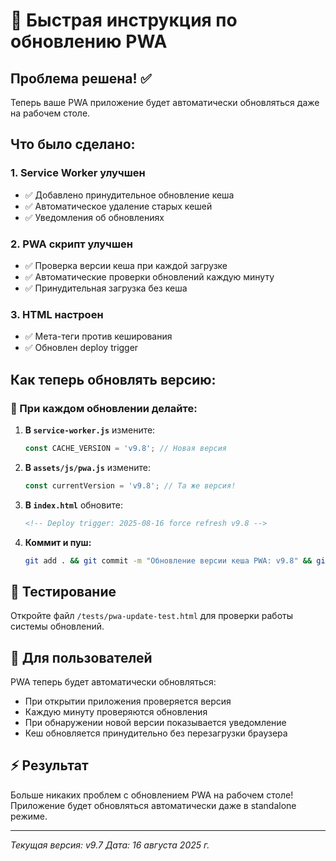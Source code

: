 # 🚀 Быстрая инструкция по обновлению PWA

## Проблема решена! ✅

Теперь ваше PWA приложение будет автоматически обновляться даже на рабочем столе.

## Что было сделано:

### 1. Service Worker улучшен
- ✅ Добавлено принудительное обновление кеша
- ✅ Автоматическое удаление старых кешей
- ✅ Уведомления об обновлениях

### 2. PWA скрипт улучшен
- ✅ Проверка версии кеша при каждой загрузке
- ✅ Автоматические проверки обновлений каждую минуту
- ✅ Принудительная загрузка без кеша

### 3. HTML настроен
- ✅ Мета-теги против кеширования
- ✅ Обновлен deploy trigger

## Как теперь обновлять версию:

### 📝 При каждом обновлении делайте:

1. **В `service-worker.js`** измените:
   ```javascript
   const CACHE_VERSION = 'v9.8'; // Новая версия
   ```

2. **В `assets/js/pwa.js`** измените:
   ```javascript
   const currentVersion = 'v9.8'; // Та же версия!
   ```

3. **В `index.html`** обновите:
   ```html
   <!-- Deploy trigger: 2025-08-16 force refresh v9.8 -->
   ```

4. **Коммит и пуш:**
   ```bash
   git add . && git commit -m "Обновление версии кеша PWA: v9.8" && git push
   ```

## 🧪 Тестирование

Откройте файл `/tests/pwa-update-test.html` для проверки работы системы обновлений.

## 📱 Для пользователей

PWA теперь будет автоматически обновляться:
- При открытии приложения проверяется версия
- Каждую минуту проверяются обновления
- При обнаружении новой версии показывается уведомление
- Кеш обновляется принудительно без перезагрузки браузера

## ⚡ Результат

Больше никаких проблем с обновлением PWA на рабочем столе! 
Приложение будет обновляться автоматически даже в standalone режиме.

---
*Текущая версия: v9.7*
*Дата: 16 августа 2025 г.*
